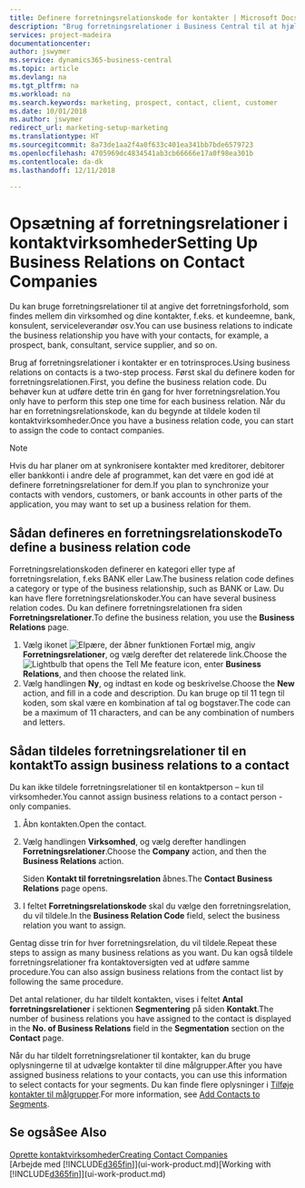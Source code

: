 ```yaml
---
title: Definere forretningsrelationskode for kontakter | Microsoft Docs
description: "Brug forretningsrelationer i Business Central til at hjælpe med marketing og til at angive det forretningsforhold, som findes mellem din virksomhed og dine kundeemner og kunder, f.eks. en bank eller serviceleverandør."
services: project-madeira
documentationcenter: 
author: jswymer
ms.service: dynamics365-business-central
ms.topic: article
ms.devlang: na
ms.tgt_pltfrm: na
ms.workload: na
ms.search.keywords: marketing, prospect, contact, client, customer
ms.date: 10/01/2018
ms.author: jswymer
redirect_url: marketing-setup-marketing
ms.translationtype: HT
ms.sourcegitcommit: 8a73de1aa2f4a0f633c401ea341bb7bde6579723
ms.openlocfilehash: 4705969dc4834541ab3cb66666e17a0f98ea301b
ms.contentlocale: da-dk
ms.lasthandoff: 12/11/2018

---
```

# <a name="setting-up-business-relations-on-contact-companies"></a><span data-ttu-id="6d9a5-103">Opsætning af forretningsrelationer i kontaktvirksomheder</span><span class="sxs-lookup"><span data-stu-id="6d9a5-103">Setting Up Business Relations on Contact Companies</span></span>
<span data-ttu-id="6d9a5-104">Du kan bruge forretningsrelationer til at angive det forretningsforhold, som findes mellem din virksomhed og dine kontakter, f.eks. et kundeemne, bank, konsulent, serviceleverandør osv.</span><span class="sxs-lookup"><span data-stu-id="6d9a5-104">You can use business relations to indicate the business relationship you have with your contacts, for example, a prospect, bank, consultant, service supplier, and so on.</span></span>

<span data-ttu-id="6d9a5-105">Brug af forretningsrelationer i kontakter er en totrinsproces.</span><span class="sxs-lookup"><span data-stu-id="6d9a5-105">Using business relations on contacts is a two-step process.</span></span> <span data-ttu-id="6d9a5-106">Først skal du definere koden for forretningsrelationen.</span><span class="sxs-lookup"><span data-stu-id="6d9a5-106">First, you define the business relation code.</span></span> <span data-ttu-id="6d9a5-107">Du behøver kun at udføre dette trin én gang for hver forretningsrelation.</span><span class="sxs-lookup"><span data-stu-id="6d9a5-107">You only have to perform this step one time for each business relation.</span></span> <span data-ttu-id="6d9a5-108">Når du har en forretningsrelationskode, kan du begynde at tildele koden til kontaktvirksomheder.</span><span class="sxs-lookup"><span data-stu-id="6d9a5-108">Once you have a business relation code, you can start to assign the code to contact companies.</span></span>

> [!NOTE]  
>   <span data-ttu-id="6d9a5-109">Hvis du har planer om at synkronisere kontakter med kreditorer, debitorer eller bankkonti i andre dele af programmet, kan det være en god idé at definere forretningsrelationer for dem.</span><span class="sxs-lookup"><span data-stu-id="6d9a5-109">If you plan to synchronize your contacts with vendors, customers, or bank accounts in other parts of the application, you may want to set up a business relation for them.</span></span>

## <a name="to-define-a-business-relation-code"></a><span data-ttu-id="6d9a5-110">Sådan defineres en forretningsrelationskode</span><span class="sxs-lookup"><span data-stu-id="6d9a5-110">To define a business relation code</span></span>
<span data-ttu-id="6d9a5-111">Forretningsrelationskoden definerer en kategori eller type af forretningsrelation, f.eks BANK eller Law.</span><span class="sxs-lookup"><span data-stu-id="6d9a5-111">The business relation code defines a category or type of the business relationship, such as BANK or Law.</span></span> <span data-ttu-id="6d9a5-112">Du kan have flere forretningsrelationskoder.</span><span class="sxs-lookup"><span data-stu-id="6d9a5-112">You can have several business relation codes.</span></span> <span data-ttu-id="6d9a5-113">Du kan definere forretningsrelationen fra siden **Forretningsrelationer**.</span><span class="sxs-lookup"><span data-stu-id="6d9a5-113">To define the business relation, you use the **Business Relations** page.</span></span>

1. <span data-ttu-id="6d9a5-114">Vælg ikonet ![Elpære, der åbner funktionen Fortæl mig](media/ui-search/search_small.png "Fortæl mig, hvad du vil foretage dig"), angiv **Forretningsrelationer**, og vælg derefter det relaterede link.</span><span class="sxs-lookup"><span data-stu-id="6d9a5-114">Choose the ![Lightbulb that opens the Tell Me feature](media/ui-search/search_small.png "Tell me what you want to do") icon, enter **Business Relations**, and then choose the related link.</span></span>
2. <span data-ttu-id="6d9a5-115">Vælg handlingen **Ny**, og indtast en kode og beskrivelse.</span><span class="sxs-lookup"><span data-stu-id="6d9a5-115">Choose the **New** action, and fill in a code and description.</span></span> <span data-ttu-id="6d9a5-116">Du kan bruge op til 11 tegn til koden, som skal være en kombination af tal og bogstaver.</span><span class="sxs-lookup"><span data-stu-id="6d9a5-116">The code can be a maximum of 11 characters, and can be any combination of numbers and letters.</span></span>

## <a name="AssignBusRelContact"></a> <span data-ttu-id="6d9a5-117">Sådan tildeles forretningsrelationer til en kontakt</span><span class="sxs-lookup"><span data-stu-id="6d9a5-117">To assign business relations to a contact</span></span>
<span data-ttu-id="6d9a5-118">Du kan ikke tildele forretningsrelationer til en kontaktperson – kun til virksomheder.</span><span class="sxs-lookup"><span data-stu-id="6d9a5-118">You cannot assign business relations to a contact person - only companies.</span></span>

1. <span data-ttu-id="6d9a5-119">Åbn kontakten.</span><span class="sxs-lookup"><span data-stu-id="6d9a5-119">Open the contact.</span></span>
2. <span data-ttu-id="6d9a5-120">Vælg handlingen **Virksomhed**, og vælg derefter handlingen **Forretningsrelationer**.</span><span class="sxs-lookup"><span data-stu-id="6d9a5-120">Choose the **Company** action, and then the **Business Relations** action.</span></span>

    <span data-ttu-id="6d9a5-121">Siden **Kontakt til forretningsrelation** åbnes.</span><span class="sxs-lookup"><span data-stu-id="6d9a5-121">The **Contact Business Relations** page opens.</span></span>
3. <span data-ttu-id="6d9a5-122">I feltet **Forretningsrelationskode** skal du vælge den forretningsrelation, du vil tildele.</span><span class="sxs-lookup"><span data-stu-id="6d9a5-122">In the **Business Relation Code** field, select the business relation you want to assign.</span></span>

<span data-ttu-id="6d9a5-123">Gentag disse trin for hver forretningsrelation, du vil tildele.</span><span class="sxs-lookup"><span data-stu-id="6d9a5-123">Repeat these steps to assign as many business relations as you want.</span></span> <span data-ttu-id="6d9a5-124">Du kan også tildele forretningsrelationer fra kontaktoversigten ved at udføre samme procedure.</span><span class="sxs-lookup"><span data-stu-id="6d9a5-124">You can also assign business relations from the contact list by following the same procedure.</span></span>

<span data-ttu-id="6d9a5-125">Det antal relationer, du har tildelt kontakten, vises i feltet **Antal forretningsrelationer** i sektionen **Segmentering** på siden **Kontakt**.</span><span class="sxs-lookup"><span data-stu-id="6d9a5-125">The number of business relations you have assigned to the contact is displayed in the **No. of Business Relations** field in the **Segmentation** section on the **Contact** page.</span></span>

<span data-ttu-id="6d9a5-126">Når du har tildelt forretningsrelationer til kontakter, kan du bruge oplysningerne til at udvælge kontakter til dine målgrupper.</span><span class="sxs-lookup"><span data-stu-id="6d9a5-126">After you have assigned business relations to your contacts, you can use this information to select contacts for your segments.</span></span> <span data-ttu-id="6d9a5-127">Du kan finde flere oplysninger i [Tilføje kontakter til målgrupper](marketing-add-contact-segment.md).</span><span class="sxs-lookup"><span data-stu-id="6d9a5-127">For more information, see [Add Contacts to Segments](marketing-add-contact-segment.md).</span></span>

## <a name="see-also"></a><span data-ttu-id="6d9a5-128">Se også</span><span class="sxs-lookup"><span data-stu-id="6d9a5-128">See Also</span></span>
[<span data-ttu-id="6d9a5-129">Oprette kontaktvirksomheder</span><span class="sxs-lookup"><span data-stu-id="6d9a5-129">Creating Contact Companies</span></span>](marketing-create-contact-companies.md)  
<span data-ttu-id="6d9a5-130">[Arbejde med [!INCLUDE[d365fin](includes/d365fin_md.md)]](ui-work-product.md)</span><span class="sxs-lookup"><span data-stu-id="6d9a5-130">[Working with [!INCLUDE[d365fin](includes/d365fin_md.md)]](ui-work-product.md)</span></span>


